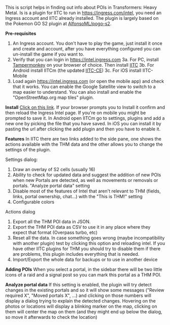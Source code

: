 This is script helps in finding out info about POIs in Transformers: Heavy Metal. Is is a plugin for IITC to run in https://ingress.com/intel, you need an Ingress account and IITC already installed.
The plugin is largely based on the Pokemon GO S2 plugin at [AlfonsoML/pogo-s2](https://gitlab.com/AlfonsoML/pogo-s2).

**Pre-requisites**

1. An Ingress account. You don't have to play the game, just install it once and create and account, after you have everything configured you can un-install the game if you want to.
2. Verify that you can login in https://intel.ingress.com
3a. For PC, install [Tampermonkey](https://tampermonkey.net/) on your browser of choice. Then install [IITC](https://iitc.app/)
3b. For Android install IITCm (the updated [IITC-CE](https://play.google.com/store/apps/details?id=org.exarhteam.iitc_mobile))
3c. For iOS install IITC-Mobile
4. Load again https://intel.ingress.com (or open the mobile app) and check that it works. You can enable the Google Satellite view to switch to a map easier to understand. You can also install and enable the "OpenStreetMap.org map tiles" plugin.

**Install**
[Click on this link](https://github.com/tehstone/thm-iitc/raw/main/iitcthm.user.js). If your browser prompts you to Install it confirm and then reload the Ingress Intel page. If you're on mobile you might be prompted to save it. In Android open IITCm go to settings, plugins and add a new one by picking the file that you have saved. In iOS you can install it by pasting the url after clicking the add plugin and then you have to enable it.

**Features**
In IITC there are two links added to the side pane, one shows the actions available with the THM data and the other allows you to change the settings of the plugin.

Settings dialog:
1. Draw an overlay of S2 cells (usually 16)
2. Ability to check for updated data and suggest the addition of new POIs when new Portals are detected, as well as movements or removals or portals. "Analyze portal data" setting
3. Disable most of the features of Intel that aren't relevant to THM (fields, links, portal ownership, chat...) with the "This is THM!" setting
4. Configurable colors

Actions dialog
1. Export all the THM POI data in JSON.
2. Export the THM POI data as CSV to use it in any place where they expect that format (Overpass turbo, etc)
3. Reset all the data. In case something goes wrong (maybe incompatibility with another plugin) test by clicking this option and reloading intel. If you have other IITC plugins for THM you should try to disable them if there are problems, this plugin includes everything that is needed.
4. Import/Export the whole data for backups or to use in another device

**Adding POIs**
When you select a portal, in the sidebar there will be two little icons of a raid and a signal post so you can mark this portal as a THM POI.

**Analyze portal data**
If this setting is enabled, the plugin will try detect changes in the existing portals and so it will show some messages ("Review required X", "Moved portals X", ...) and clicking on those numbers will display a dialog trying to explain the detected changes. Hovering on the photos or locations will display a blinking marker on the map, clicking on them will center the map on them (and they might end up below the dialog, so move it afterwards to check the location)

